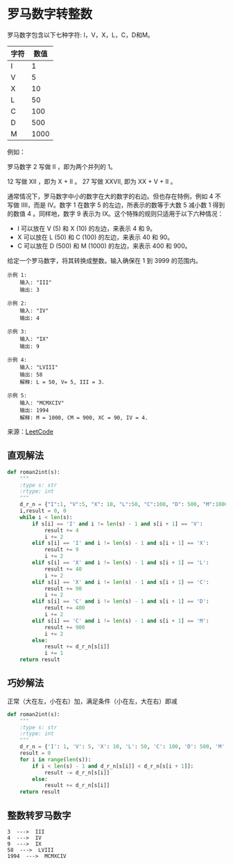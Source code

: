 # 罗马数字转整数
罗马数字包含以下七种字符: I，V，X，L，C，D和M。

| 字符 | 数值 |
| ---- | ---- |
| I | 1  |
| V | 5  |
| X | 10  |
| L | 50  |
| C | 100  |
| D | 500  |
| M | 1000  |


例如： 

罗马数字 2 写做 II ，即为两个并列的 1。

12 写做 XII ，即为 X + II 。 27 写做  XXVII, 即为 XX + V + II 。

通常情况下，罗马数字中小的数字在大的数字的右边。但也存在特例，例如 4 不写做 IIII，而是 IV。数字 1 在数字 5 的左边，所表示的数等于大数 5 减小数 1 得到的数值 4 。同样地，数字 9 表示为 IX。这个特殊的规则只适用于以下六种情况：

- I 可以放在 V (5) 和 X (10) 的左边，来表示 4 和 9。
- X 可以放在 L (50) 和 C (100) 的左边，来表示 40 和 90。 
- C 可以放在 D (500) 和 M (1000) 的左边，来表示 400 和 900。

给定一个罗马数字，将其转换成整数。输入确保在 1 到 3999 的范围内。

```
示例 1:
    输入: "III"
    输出: 3
    
示例 2:
    输入: "IV"
    输出: 4
    
示例 3:
    输入: "IX"
    输出: 9
    
示例 4:
    输入: "LVIII"
    输出: 58
    解释: L = 50, V= 5, III = 3.
    
示例 5:
    输入: "MCMXCIV"
    输出: 1994
    解释: M = 1000, CM = 900, XC = 90, IV = 4.
```

来源：[LeetCode](https://leetcode-cn.com/problems/roman-to-integer)

## 直观解法
```python
def roman2int(s):
    """
    :type s: str
    :rtype: int
    """
    d_r_n = {"I":1, "V":5, "X": 10, "L":50, "C":100, "D": 500, "M":1000}
    i,result = 0, 0
    while i < len(s):
        if s[i] == 'I' and i != len(s) - 1 and s[i + 1] == 'V':
            result += 4
            i += 2
        elif s[i] == 'I' and i != len(s) - 1 and s[i + 1] == 'X':
            result += 9
            i += 2
        elif s[i] == 'X' and i != len(s) - 1 and s[i + 1] == 'L':
            result += 40
            i += 2
        elif s[i] == 'X' and i != len(s) - 1 and s[i + 1] == 'C':
            result += 90
            i += 2
        elif s[i] == 'C' and i != len(s) - 1 and s[i + 1] == 'D':
            result += 400
            i += 2
        elif s[i] == 'C' and i != len(s) - 1 and s[i + 1] == 'M':
            result += 900
            i += 2
        else:
            result += d_r_n[s[i]]
            i += 1
    return result
```

## 巧妙解法
正常（大在左，小在右）加，满足条件（小在左，大在右）即减
```python
def roman2int(s):
    """
    :type s: str
    :rtype: int
    """
    d_r_n = {'I': 1, 'V': 5, 'X': 10, 'L': 50, 'C': 100, 'D': 500, 'M': 1000}
    result = 0
    for i in range(len(s)):
        if i < len(s) - 1 and d_r_n[s[i]] < d_r_n[s[i + 1]]:
            result -= d_r_n[s[i]]
        else:
            result += d_r_n[s[i]]
    return result
```

## 整数转罗马数字
```
3  --->  III
4  --->  IV
9  --->  IX
58  --->  LVIII
1994  --->  MCMXCIV
```

